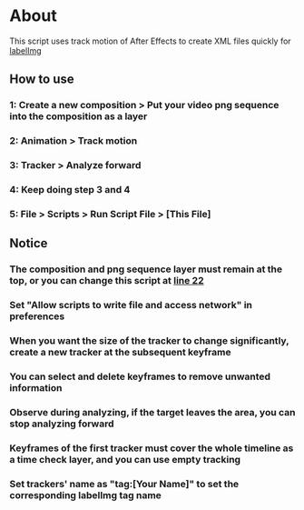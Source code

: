 # About

This script uses track motion of After Effects to create XML files quickly for [labelImg](https://github.com/tzutalin/labelImg)

## How to use

### 1: Create a new composition > Put your video png sequence into the composition as a layer

### 2: Animation > Track motion

### 3: Tracker > Analyze forward

### 4: Keep doing step 3 and 4

### 5: File > Scripts > Run Script File > [This File]

## Notice

### The composition and png sequence layer must remain at the top, or you can change this script at [line 22](https://github.com/1466587594/after-effects-track-motion-script-for-labelImg/blob/master/after-effects-track-motion-script-for-labelImg.jsx#L22)

### Set "Allow scripts to write file and access network" in preferences

### When you want the size of the tracker to change significantly, create a new tracker at the subsequent keyframe

### You can select and delete keyframes to remove unwanted information

### Observe during analyzing, if the target leaves the area, you can stop analyzing forward

### Keyframes of the first tracker must cover the whole timeline as a time check layer, and you can use empty tracking

### Set trackers' name as "tag:[Your Name]" to set the corresponding labelImg tag name
